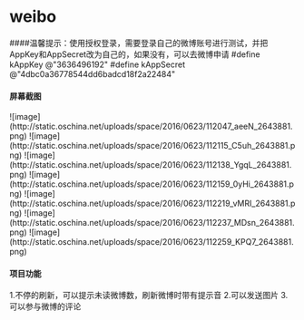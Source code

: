 # weibo
####温馨提示：使用授权登录，需要登录自己的微博账号进行测试，并把AppKey和AppSecret改为自己的，如果没有，可以去微博申请
    #define kAppKey @"3636496192"
    #define kAppSecret @"4dbc0a36778544dd6badcd18f2a22484"
  
<h4>屏幕截图</h4>
![image](http://static.oschina.net/uploads/space/2016/0623/112047_aeeN_2643881.png)
![image](http://static.oschina.net/uploads/space/2016/0623/112115_C5uh_2643881.png)
![image](http://static.oschina.net/uploads/space/2016/0623/112138_YgqL_2643881.png)
![image](http://static.oschina.net/uploads/space/2016/0623/112159_0yHi_2643881.png)
![image](http://static.oschina.net/uploads/space/2016/0623/112219_vMRI_2643881.png)
![image](http://static.oschina.net/uploads/space/2016/0623/112237_MDsn_2643881.png)
![image](http://static.oschina.net/uploads/space/2016/0623/112259_KPQ7_2643881.png)
<h4>项目功能</h4>
1.不停的刷新，可以提示未读微博数，刷新微博时带有提示音
2.可以发送图片
3.可以参与微博的评论
